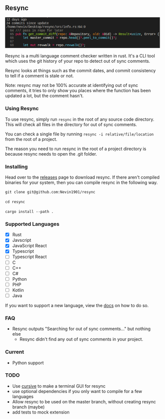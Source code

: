 ## Resync

![1](assets/1.png)

Resync is a multi language comment checker written in rust. It's a CLI tool which uses the git history of your repo to detect out of sync comments.

Resync looks at things such as the commit dates, and commit consistency to tell if a comment is stale or not.

Note: resync may not be 100% accurate at identifying out of sync comments, it tries to only show you places where the function has been updated a lot, but the comment hasn't.

### Using Resync

To use resync, simply run `resync` in the root of any source code directory. This will check all files in the directory for out of sync comments.

You can check a single file by running `resync -i relative/file/location` from the root of a project.

The reason you need to run resync in the root of a project directory is because resync needs to open the .git folder.

### Installing

Head over to the [releases](https://github.com/ReadableLabs/resync/releases) page to download resync. If there aren't compiled binaries for your system, then you can compile resync in the following way.

```
git clone git@github.com:Nevin1901/resync

cd resync

cargo install --path .
```

### Supported Languages

- [x] Rust
- [x] Javscript
- [x] JavaScript React
- [x] Typescript
- [ ] Typescript React
- [ ] C
- [ ] C++
- [ ] C#
- [ ] Python
- [ ] PHP
- [ ] Kotlin
- [ ] Java

If you want to support a new language, view the [docs](./docs/parsers.md) on how to do so.

### FAQ

- Resync outputs "Searching for out of sync comments..." but nothing else
  - Resync didn't find any out of sync comments in your project.

### Current

- Python support

### TODO

- Use [cursive](https://github.com/gyscos/cursive) to make a terminal GUI for resync
- use optional dependencies if you only want to compile for a few languages
- Allow resync to be used on the master branch, without creating resync branch (maybe)
- add tests to mock extension
